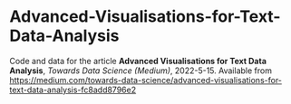 # Advanced-Visualisations-for-Text-Data-Analysis

Code and data for the article **Advanced Visualisations for Text Data Analysis**, *Towards Data Science (Medium)*, 2022-5-15. Available from https://medium.com/towards-data-science/advanced-visualisations-for-text-data-analysis-fc8add8796e2
